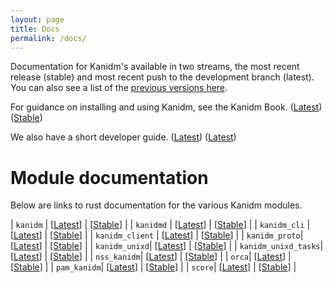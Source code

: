 ```yaml
---
layout: page
title: Docs
permalink: /docs/
---
```


Documentation for Kanidm's available in two streams, the most recent release (stable) and most recent push to the development branch (latest). You can also see a list of the [previous versions here](https://kanidm.github.io/kanidm/).


For guidance on installing and using Kanidm, see the Kanidm Book. ([Latest](https://kanidm.github.io/kanidm/master/)) ([Stable](https://kanidm.github.io/kanidm/stable/)) 

We also have a short developer guide. ([Latest](https://kanidm.github.io/kanidm/master/DEVELOPER_README.html)) ([Latest](https://kanidm.github.io/kanidm/stable/DEVELOPER_README.html))

# Module documentation

Below are links to rust documentation for the various Kanidm modules.

| `kanidm`      | \[[Latest](https://kanidm.github.io/kanidm/master/rustdoc/kanidm/)\]       | \[[Stable](https:/kanidm.github.io/kanidm/stable/rustdoc/kanidm/)\] |
| `kanidmd`     | \[[Latest](https://kanidm.github.io/kanidm/master/rustdoc/kanidmd/)\]      | \[[Stable](https://kanidm.github.io/kanidm/stable/rustdoc/kanidmd/)\] |
| `kanidm_cli`      | \[[Latest](https://kanidm.github.io/kanidm/master/rustdoc/kanidm_cli/)\]       | \[[Stable](https://kanidm.github.io/kanidm/stable/rustdoc/kanidm_cli/)\] |
| `kanidm_client`      | \[[Latest](https://kanidm.github.io/kanidm/master/rustdoc/kanidm_client/)\]       | \[[Stable](https://kanidm.github.io/kanidm/stable/rustdoc/kanidm_cli/)\] |
| `kanidm_proto`| \[[Latest](https://kanidm.github.io/kanidm/master/rustdoc/kanidm_proto/)\] | \[[Stable](https://kanidm.github.io/kanidm/stable/rustdoc/kanidm_proto/)\] |
| `kanidm_unixd`| \[[Latest](https://kanidm.github.io/kanidm/master/rustdoc/kanidm_unixd/)\] | \[[Stable](https://kanidm.github.io/kanidm/stable/rustdoc/kanidm_unixd/)\] |
| `kanidm_unixd_tasks`| \[[Latest](https://kanidm.github.io/kanidm/master/rustdoc/kanidm_unixd_tasks/)\] | \[[Stable](https://kanidm.github.io/kanidm/stable/rustdoc/kanidm_unixd_tasks/)\] |
| `nss_kanidm`| \[[Latest](https://kanidm.github.io/kanidm/master/rustdoc/nss_kanidm/)\] | \[[Stable](https://kanidm.github.io/kanidm/stable/rustdoc/nss_kanidm/)\] |
| `orca`| \[[Latest](https://kanidm.github.io/kanidm/master/rustdoc/orca/)\] | \[[Stable](https://kanidm.github.io/kanidm/stable/rustdoc/orca/)\] |
| `pam_kanidm`| \[[Latest](https://kanidm.github.io/kanidm/master/rustdoc/pam_kanidm/)\] | \[[Stable](https://kanidm.github.io/kanidm/stable/rustdoc/pam_kanidm/)\] |
| `score`| \[[Latest](https://kanidm.github.io/kanidm/master/rustdoc/score/)\] | \[[Stable](https://kanidm.github.io/kanidm/stable/rustdoc/score/)\] |

